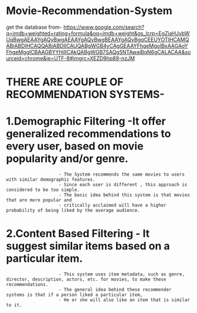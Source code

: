 # Movie-Recommendation-System
get the database from- https://www.google.com/search?q=imdb+weighted+rating+formula&oq=imdb+weight&gs_lcrp=EgZjaHJvbWUqBwgAEAAYgAQyBwgAEAAYgAQyBwgBEAAYgAQyBggCEEUYOTIHCAMQABiABDIHCAQQABiABDIICAUQABgWGB4yCAgGEAAYFhgeMgoIBxAAGAoYFhgeMggICBAAGBYYHjIICAkQABgWGB7SAQg5NTAwajBqN6gCALACAA&sourceid=chrome&ie=UTF-8#imgrc=XEZD9hp89-nzJM
# THERE ARE COUPLE OF RECOMMENDATION SYSTEMS-

  # 1.Demographic Filtering -It offer generalized recommendations to every user, based on movie popularity and/or genre.
                        - The System recommends the same movies to users with similar demographic features. 
                        - Since each user is different , this approach is considered to be too simple.
                        - The basic idea behind this system is that movies that are more popular and
                        - critically acclaimed will have a higher probability of being liked by the average audience.
  # 2.Content Based Filtering - It suggest similar items based on a particular item. 
                        - This system uses item metadata, such as genre, director, description, actors, etc. for movies, to make these recommendations. 
                        - The general idea behind these recommender systems is that if a person liked a particular item, 
                        - He or she will also like an item that is similar to it.
